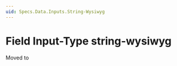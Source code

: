 ```yaml
---
uid: Specs.Data.Inputs.String-Wysiwyg
---
```

# Field Input-Type **string-wysiwyg**


Moved to [](xref:Basics.Data.Fields.String-Wysiwyg)